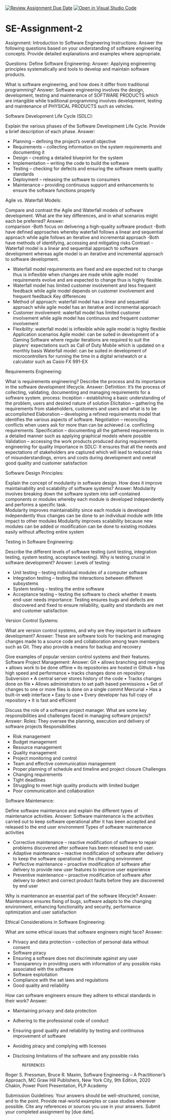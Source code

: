 [![Review Assignment Due Date](https://classroom.github.com/assets/deadline-readme-button-24ddc0f5d75046c5622901739e7c5dd533143b0c8e959d652212380cedb1ea36.svg)](https://classroom.github.com/a/-ucQIGTc)
[![Open in Visual Studio Code](https://classroom.github.com/assets/open-in-vscode-718a45dd9cf7e7f842a935f5ebbe5719a5e09af4491e668f4dbf3b35d5cca122.svg)](https://classroom.github.com/online_ide?assignment_repo_id=15237340&assignment_repo_type=AssignmentRepo)
# SE-Assignment-2
Assignment: Introduction to Software Engineering
Instructions:
Answer the following questions based on your understanding of software engineering concepts. Provide detailed explanations and examples where appropriate.

Questions:
Define Software Engineering:
Answer: 
Applying engineering principles systematically and tools to develop and maintain software products.


What is software engineering, and how does it differ from traditional programming?
Answer:
 Software engineering involves the design, development, testing and maintenance of SOFTWARE PRODUCTS which are intangible while traditional programming involves development, testing and maintenance of PHYSICAL PRODUCTS such as vehicles.


Software Development Life Cycle (SDLC):

Explain the various phases of the Software Development Life Cycle. Provide a brief description of each phase.
Answer:
 - Planning – defining the project’s overall objective 
-	Requirements – collecting information on the system requirements and documenting it
-	Design – creating a detailed blueprint for the system
-	Implementation – writing the code to build the software
-	Testing – checking for defects and ensuring the software meets quality standards
-	Deployment – releasing the software to consumers
-	Maintenance – providing continuous support and enhancements to ensure the software functions properly


Agile vs. Waterfall Models:

Compare and contrast the Agile and Waterfall models of software development. What are the key differences, and in what scenarios might each be preferred?
Answer:  
                         comparison
-Both focus on delivering a high-quality software product
-Both have defined approaches whereby waterfall follows a linear and sequential approach while agile follows an iterative and incremental approach
-Both have methods of identifying, accessing and mitigating risks
	                    Contrast
-Waterfall model is a linear and sequential approach to software development whereas agile model is an iterative and incremental approach to software development. 
- Waterfall model requirements are fixed and are expected not to change thus is inflexible when changes are made while agile model requirements evolve and are expected to change thus is highly flexible.
- Waterfall model has limited customer involvement and less frequent feedback while agile model depends on customer involvement and frequent feedback
	                    Key differences
-	Method of approach: waterfall model has a linear and sequential approach while agile model has an iterative and incremental approach
-	Customer involvement: waterfall model has limited customer involvement while agile model has continuous and frequent customer involvement
-	Flexibility: waterfall model is inflexible while agile model is highly flexible
                        Application scenarios
Agile model: can be suited in development of a Gaming Software where regular iterations are required to suit the players’ expectations such as Call of Duty Mobile which is updated on a monthly basis
Waterfall model: can be suited in development of microcontrollers for running the time in a digital wristwatch or a calculator such as Casio FX 991-EX


Requirements Engineering:

What is requirements engineering? Describe the process and its importance in the software development lifecycle.
Answer:
               Definition: 
It’s the process of collecting, validating, documenting and managing requirements for a software system.
                process:
Inception – establishing a basic understanding of the problem, users and desired nature of solution
Elicitation – gathering the requirements from stakeholders, customers and users and what is to be accomplished
Elaboration – developing a refined requirements model that identifies the various aspects of software.
Negotiation – reconciling conflicts when users ask for more than can be achieved i.e. conflicting requirements.
Specification – documenting all the gathered requirements in a detailed manner such as applying graphical models where possible
Validation – accessing the work products produced during requirements engineering for quality
                Importance in SDLC: 
It ensures that all the needs and expectations of stakeholders are captured which will lead to reduced risks of misunderstandings, errors and costs during development and overall good quality and customer satisfaction


Software Design Principles:

Explain the concept of modularity in software design. How does it improve maintainability and scalability of software systems?
Answer: 
Modularity involves breaking down the software system into self-contained components or modules whereby each module is developed independently and performs a specific task.  
Modularity improves maintainability since each module is developed independently thus changes can be done to an individual module with little impact to other modules
Modularity improves scalability because new modules can be added or modification can be done to existing modules easily without affecting entire system


Testing in Software Engineering:

Describe the different levels of software testing (unit testing, integration testing, system testing, acceptance testing). Why is testing crucial in software development?
Answer:
            Levels of testing:
-	Unit testing – testing individual modules of a computer software
-	Integration testing – testing the interactions between different subsystems
-	System testing – testing the entire software
-	Acceptance testing – testing the software to check whether it meets end-user needs 
            importance:
Testing ensures bugs and defects are discovered and fixed to ensure reliability, quality and standards are met and customer satisfaction


Version Control Systems:

What are version control systems, and why are they important in software development?
Answer:
These are software tools for tracking and managing changes made to a source code and collaboration among team members such as Git. They also provide a means for backup and recovery


 Give examples of popular version control systems and their features.
Software Project Management:
Answer:
                     Git
•	allows branching and merging
•	allows work to be done offline
•	its repositories are hosted in Github
•	has high speed and performance
•	tracks changes done on repository
                  Subversion
•	A central server stores history of the code
•	Tracks changes done on file
•	Allows administrators to set path based permissions
•	Set of changes to one or more files is done on a single commit
                        Mercurial 
•	Has a built-in web interface
•	Easy to use
•	Every developer has full copy of repository
•	It is fast and efficient


Discuss the role of a software project manager. What are some key responsibilities and challenges faced in managing software projects?
Answer: 
            Roles:
They oversee the planning, execution and delivery of software projects
            Responsibilities 
-	Risk management
-	Budget management
-	Resource management
-	Quality management
-	Project monitoring and control
-	Team and effective communication management 
-	Proper planning of schedule and timeline and project closure
                Challenges
-	Changing requirements
-	Tight deadlines
-	Struggling to meet high quality products with limited budget
-	Poor communication and collaboration

Software Maintenance:

Define software maintenance and explain the different types of maintenance activities.
Answer: 
Software maintenance is the activities carried out to keep software operational after it has been accepted and released to the end user environment
Types of software maintenance activities
-	Corrective maintenance – reactive modification of software to repair problems discovered after software has been released to end user.
-	Adaptive maintenance – reactive modification of software after delivery to keep the software operational in the changing environment
-	Perfective maintenance – proactive modification of software after delivery to provide new user features to improve user experience
-	Preventive maintenance – proactive modification of software after delivery to detect and correct product faults before they are discovered by end user


Why is maintenance an essential part of the software lifecycle?
 Answer: 
Maintenance ensures fixing of bugs, software adapts to the changing environment, enhancing functionality and security, performance optimization and user satisfaction

Ethical Considerations in Software Engineering:

What are some ethical issues that software engineers might face?
Answer: 
-	Privacy and data protection – collection of personal data without consent
-	Software piracy 
-	Ensuring a software does not discriminate against any user
-	Transparency in providing users with information of any possible risks associated with the software
-	Software exploitation
-	Compliance with the set laws and regulations
-	Good quality and reliability


 How can software engineers ensure they adhere to ethical standards in their work?
  Answer: 
-	Maintaining privacy and data protection
-	Adhering to the professional code of conduct
-	Ensuring good quality and reliability by testing and continuous improvement of software
-	Avoiding piracy and complying with licenses
-	Disclosing limitations of the software and any possible risks


            REFERENCES
Roger S. Pressman, Bruce R. Maxim, Software Engineering – A Practitioner’s Approach, MC Graw Hill Publishers, New York City, 9th Edition, 2020
Chakin, Power Point Presentation, PLP Academy



Submission Guidelines:
Your answers should be well-structured, concise, and to the point.
Provide real-world examples or case studies wherever possible.
Cite any references or sources you use in your answers.
Submit your completed assignment by [due date].
